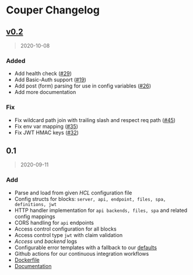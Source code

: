 # Couper Changelog

<a name="v0.2"></a>
## [v0.2](https://github.com/avenga/couper/compare/v0.1...v0.2)

> 2020-10-08

### Added

* Add health check ([#29](https://github.com/avenga/couper/issues/29))
* Add Basic-Auth support ([#19](https://github.com/avenga/couper/issues/19))
* Add post (form) parsing for use in config variables ([#26](https://github.com/avenga/couper/issues/26))
* Add more documentation

### Fix

* Fix wildcard path join with trailing slash and respect req path ([#45](https://github.com/avenga/couper/pull/45))
* Fix env var mapping ([#35](https://github.com/avenga/couper/pull/35))
* Fix JWT HMAC keys ([#32](https://github.com/avenga/couper/pull/32))


<a name="0.1"></a>
## 0.1

> 2020-09-11

### Add

* Parse and load from given *HCL* configuration file
* Config structs for blocks: `server, api, endpoint, files, spa, definitions, jwt`
* HTTP handler implementation for `api backends, files, spa` and related config mappings
* CORS handling for `api` endpoints
* Access control configuration for all blocks
* Access control type `jwt` with claim validation
* _Access_ und _backend_ logs
* Configurable error templates with a fallback to our [defaults](./assets/files)
* Github actions for our continuous integration workflows
* [Dockerfile](./Dockerfile)
* [Documentation](./docs)
